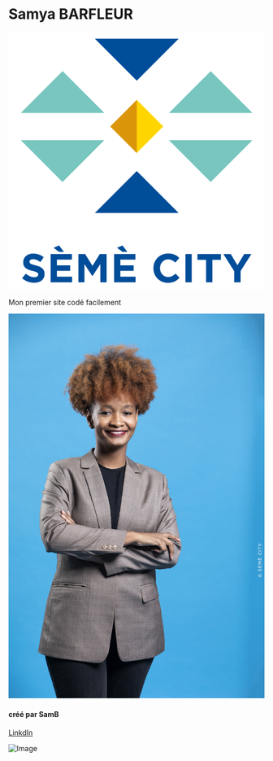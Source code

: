 # Samya BARFLEUR

![Image](logo.png)

Mon premier site codé facilement

![Image](SAMYA_01-BQ.jpg)

#### créé par SamB

[LinkdIn](https://www.linkedin.com/in/samya-barfleur-dancale-a96951121/)

![Image](AdobeStock_306299275.jpeg)
